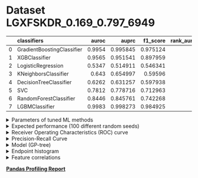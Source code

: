 # Dataset LGXFSKDR_0.169_0.797_6949

|    | classifiers                |   auroc |    auprc |   f1_score |   rank_auroc |   rank_auprc |   rank_f1 |
|---:|:---------------------------|--------:|---------:|-----------:|-------------:|-------------:|----------:|
|  0 | GradientBoostingClassifier |  0.9954 | 0.995845 |   0.975124 |            2 |            2 |         2 |
|  1 | XGBClassifier              |  0.9565 | 0.951541 |   0.897959 |            3 |            3 |         3 |
|  2 | LogisticRegression         |  0.5347 | 0.514911 |   0.546341 |            8 |            8 |         8 |
|  3 | KNeighborsClassifier       |  0.643  | 0.654997 |   0.59596  |            6 |            6 |         7 |
|  4 | DecisionTreeClassifier     |  0.6262 | 0.631257 |   0.597938 |            7 |            7 |         6 |
|  5 | SVC                        |  0.7812 | 0.778716 |   0.712963 |            5 |            5 |         5 |
|  6 | RandomForestClassifier     |  0.8446 | 0.845761 |   0.742268 |            4 |            4 |         4 |
|  7 | LGBMClassifier             |  0.9983 | 0.998273 |   0.984925 |            1 |            1 |         1 |


<details>
<summary>Parameters of tuned ML methods</summary>


```
GradientBoostingClassifier(ccp_alpha=0.0, criterion='friedman_mse', init=None,
                           learning_rate=0.6117220191324084, loss='exponential',
                           max_depth=9, max_features=None, max_leaf_nodes=None,
                           min_impurity_decrease=0.0, min_impurity_split=None,
                           min_samples_leaf=74, min_samples_split=2,
                           min_weight_fraction_leaf=0.0, n_estimators=100,
                           n_iter_no_change=18, presort='deprecated',
                           random_state=6949, subsample=1.0, tol=1e-07,
                           validation_fraction=0.02, verbose=0,
                           warm_start=False)
XGBClassifier(alpha=2.25630795492791, base_score=0.5, booster='gbtree',
              colsample_bylevel=1, colsample_bynode=1, colsample_bytree=1,
              eta=0.1827841599205589, eval_metric='logloss', gamma=0.5,
              gpu_id=-1, importance_type='gain', interaction_constraints=None,
              learning_rate=0.182784155, max_delta_step=0, max_depth=7,
              min_child_weight=1, missing=nan, monotone_constraints=None,
              n_estimators=91, n_jobs=0, num_parallel_tree=1,
              objective='binary:logistic', random_state=6949,
              reg_alpha=2.25630808, reg_lambda=0.00021176199764084532,
              scale_pos_weight=1, subsample=1, tree_method=None,
              validate_parameters=False, verbosity=None)
LogisticRegression(C=0.07218078104739543, class_weight=None, dual=False,
                   fit_intercept=True, intercept_scaling=1, l1_ratio=None,
                   max_iter=100, multi_class='auto', n_jobs=None, penalty='l1',
                   random_state=6949, solver='liblinear', tol=0.0001, verbose=0,
                   warm_start=False)
KNeighborsClassifier(algorithm='auto', leaf_size=30, metric='euclidean',
                     metric_params=None, n_jobs=None, n_neighbors=15, p=5,
                     weights='distance')
DecisionTreeClassifier(ccp_alpha=0.0, class_weight=None, criterion='gini',
                       max_depth=10, max_features=None, max_leaf_nodes=None,
                       min_impurity_decrease=0.0, min_impurity_split=None,
                       min_samples_leaf=12, min_samples_split=19,
                       min_weight_fraction_leaf=0.0, presort='deprecated',
                       random_state=6949, splitter='best')
SVC(C=2191.8701406276523, break_ties=False, cache_size=200,
    class_weight='balanced', coef0=7.300000000000001,
    decision_function_shape='ovr', degree=3, gamma='scale', kernel='poly',
    max_iter=-1, probability=True, random_state=6949, shrinking=True,
    tol=3.0296986834583433e-05, verbose=False)
RandomForestClassifier(bootstrap=True, ccp_alpha=0.0, class_weight=None,
                       criterion='gini', max_depth=9, max_features=None,
                       max_leaf_nodes=None, max_samples=None,
                       min_impurity_decrease=0.0, min_impurity_split=None,
                       min_samples_leaf=2, min_samples_split=6,
                       min_weight_fraction_leaf=0.0, n_estimators=89,
                       n_jobs=None, oob_score=False, random_state=6949,
                       verbose=0, warm_start=False)
LGBMClassifier(boosting_type='gbdt', class_weight=None, colsample_bytree=1.0,
               importance_type='split', learning_rate=0.1, max_depth=8,
               metric='binary_logloss', min_child_samples=20,
               min_child_weight=0.001, min_split_gain=0.0, n_estimators=99,
               n_jobs=-1, num_leaves=219, objective='binary', random_state=6949,
               reg_alpha=0.0, reg_lambda=0.0, silent=True, subsample=1.0,
               subsample_for_bin=200000, subsample_freq=0)
```

</details>

<details>
<summary>Expected performance (100 different random seeds)</summary>
<img src='LGXFSKDR_0.169_0.797_6949-box.svg' width=40% />
</details>

<details>
<summary>Receiver Operating Characteristics (ROC) curve</summary>
<img src='LGXFSKDR_0.169_0.797_6949-roc.svg' width=40% />
</details>

<details>
<summary>Precision-Recall Curve</summary>
<img src='LGXFSKDR_0.169_0.797_6949-prc.svg' width=40% />
</details>

<details>
<summary>Model (GP-tree)</summary>
<img src='LGXFSKDR_0.169_0.797_6949-model.svg' height=10% />
</details>

<details>
<summary>Endpoint histogram</summary>
<img src='LGXFSKDR_0.169_0.797_6949-endpoint.svg' width=40% />
</details>

<details>
<summary>Feature correlations</summary>
<img src='LGXFSKDR_0.169_0.797_6949-corr.svg' width=40% />
</details>

[**Pandas Profiling Report**](https://epistasislab.github.io/digen/profile/LGXFSKDR_0.169_0.797_6949.html)